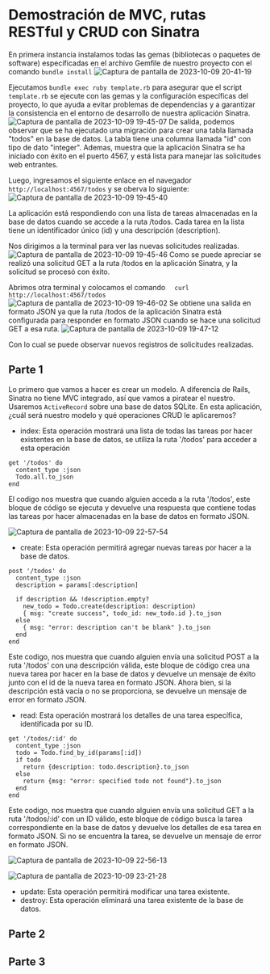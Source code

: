 # Demostración de MVC, rutas RESTful y CRUD con Sinatra

En primera instancia instalamos todas las gemas (bibliotecas o paquetes de software) especificadas en el archivo Gemfile de nuestro proyecto
con el comando `bundle install`
![Captura de pantalla de 2023-10-09 20-41-19](https://github.com/miguelvega/MVC-Resful/assets/124398378/61e1ec1c-eaf7-4ca4-a267-7073a8e820d1)

Ejecutamos `bundle exec ruby template.rb` para asegurar que el script `template.rb` se ejecute con las gemas y la configuración específicas del proyecto, lo que ayuda a evitar problemas de dependencias y a garantizar la consistencia en el entorno de desarrollo de nuestra  aplicación Sinatra.
![Captura de pantalla de 2023-10-09 19-45-07](https://github.com/miguelvega/MVC-Resful/assets/124398378/fb538cb9-9f06-4998-b6e7-0755edc35e84)
De salida, podemos observar que se ha ejecutado una migración para crear una tabla llamada "todos" en la base de datos. La tabla tiene una columna llamada "id" con tipo de dato "integer". Ademas, muestra que la aplicación Sinatra se ha iniciado con éxito en el puerto 4567, y está lista para manejar las solicitudes web entrantes.

Luego, ingresamos el siguiente enlace en el navegador `  http://localhost:4567/todos` y se oberva lo siguiente: 
![Captura de pantalla de 2023-10-09 19-45-40](https://github.com/miguelvega/MVC-Resful/assets/124398378/b9a24255-e31c-429b-a1f2-d7481666a518)

La aplicación está respondiendo con una lista de tareas almacenadas en la base de datos cuando se accede a la ruta /todos. Cada tarea en la lista tiene un identificador único (id) y una descripción (description).

Nos dirigimos a la terminal para ver las nuevas solicitudes realizadas.
![Captura de pantalla de 2023-10-09 19-45-46](https://github.com/miguelvega/MVC-Resful/assets/124398378/b15dbb39-5ca0-4ef9-ad4b-716577fb5f06)
Como se puede apreciar se realizó una solicitud GET a la ruta /todos en la aplicación Sinatra, y la solicitud se procesó con éxito.

Abrimos otra terminal y colocamos el comando `  curl http://localhost:4567/todos`
![Captura de pantalla de 2023-10-09 19-46-02](https://github.com/miguelvega/MVC-Resful/assets/124398378/c169cae7-d03f-4717-9e2f-858764a919d4)
Se obtiene una salida en formato JSON ya que la ruta /todos de la aplicación Sinatra está configurada para responder en formato JSON cuando se hace una solicitud GET a esa ruta.
![Captura de pantalla de 2023-10-09 19-47-12](https://github.com/miguelvega/MVC-Resful/assets/124398378/997d23ff-f951-41e3-a5f7-1508727360fa)

Con lo cual se puede observar nuevos registros de solicitudes realizadas.


## Parte 1

Lo primero que vamos a hacer es crear un modelo. A diferencia de Rails, Sinatra no tiene MVC integrado, así que vamos a piratear el nuestro. Usaremos `ActiveRecord` sobre una base de datos SQLite. En esta aplicación, ¿cuál será nuestro modelo y qué operaciones CRUD le aplicaremos?

- index: Esta operación mostrará una lista de todas las tareas por hacer existentes en la base de datos, se utiliza la ruta '/todos' para acceder a esta operación
```
get '/todos' do
  content_type :json
  Todo.all.to_json
end
```

El codigo nos muestra que cuando alguien acceda a la ruta '/todos', este bloque de código se ejecuta y devuelve una respuesta que contiene todas las tareas por hacer almacenadas en la base de datos en formato JSON.

![Captura de pantalla de 2023-10-09 22-57-54](https://github.com/miguelvega/MVC-Resful/assets/124398378/a33f8577-1db3-46bc-98be-80a54ce831ca)

- create: Esta operación permitirá agregar nuevas tareas por hacer a la base de datos.
```
post '/todos' do
  content_type :json
  description = params[:description]

  if description && !description.empty?
    new_todo = Todo.create(description: description)
    { msg: "create success", todo_id: new_todo.id }.to_json
  else
    { msg: "error: description can't be blank" }.to_json
  end
end

```
Este codigo, nos muestra que cuando alguien envía una solicitud POST a la ruta '/todos' con una descripción válida, este bloque de código crea una nueva tarea por hacer en la base de datos y devuelve un mensaje de éxito junto con el id de la nueva tarea en formato JSON. Ahora bien, si la descripción está vacía o no se proporciona, se devuelve un mensaje de error en formato JSON.

- read: Esta operación mostrará los detalles de una tarea específica, identificada por su ID.
```
get '/todos/:id' do
  content_type :json
  todo = Todo.find_by_id(params[:id])
  if todo
    return {description: todo.description}.to_json
  else
    return {msg: "error: specified todo not found"}.to_json
  end
end

```

Este codigo, nos muestra que cuando alguien envía una solicitud GET a la ruta '/todos/:id' con un ID válido, este bloque de código busca la tarea correspondiente en la base de datos y devuelve los detalles de esa tarea en formato JSON. Si no se encuentra la tarea, se devuelve un mensaje de error en formato JSON.

![Captura de pantalla de 2023-10-09 22-56-13](https://github.com/miguelvega/MVC-Resful/assets/124398378/3c001c4a-ee9c-401f-a330-78342adabf0f)



![Captura de pantalla de 2023-10-09 23-21-28](https://github.com/miguelvega/MVC-Resful/assets/124398378/df4280b7-5a91-4793-a38c-7be42ee95542)

- update: Esta operación permitirá modificar una tarea existente.
- destroy: Esta operación eliminará una tarea existente de la base de datos.

## Parte 2

## Parte 3



